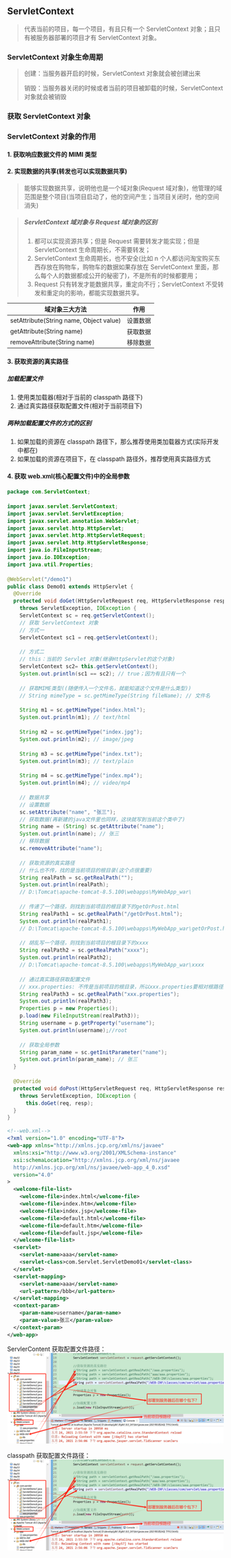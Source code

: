 ## ServletContext

> 代表当前的项目，每一个项目，有且只有一个 ServletContext 对象；且只有被服务器部署的项目才有 ServletContext 对象。

### ServletContext 对象生命周期

> 创建：当服务器开启的时候，ServletContext 对象就会被创建出来
>
> 销毁：当服务器关闭的时候或者当前的项目被卸载的时候，ServletContext 对象就会被销毁

### 获取 ServletContext 对象

### ServletContext 对象的作用

#### 1. 获取响应数据文件的 MIMI 类型

#### 2. 实现数据的共享(转发也可以实现数据共享)

> 能够实现数据共享，说明他也是一个域对象(Request 域对象)，他管理的域范围是整个项目(当项目启动了，他的空间产生；当项目关闭时，他的空间消失)

> ##### ServletContext 域对象与 Request 域对象的区别
>
> 1. 都可以实现资源共享；但是 Request 需要转发才能实现；但是 ServletContext 生命周期长，不需要转发；
> 2. ServletContext 生命周期长，也不安全(比如 n 个人都访问淘宝购买东西存放在购物车，购物车的数据如果存放在 ServletContext 里面，那么每个人的数据都成公开的秘密了)，不是所有的时候都要用；
> 3. Request 只有转发才能数据共享，重定向不行；ServletContext 不受转发和重定向的影响，都能实现数据共享。

| 域对象三大方法                          | 作用     |
| --------------------------------------- | -------- |
| setAttribute(String name, Object value) | 设置数据 |
| getAttribute(String name)               | 获取数据 |
| removeAttribute(String name)            | 移除数据 |

#### 3. 获取资源的真实路径

##### 加载配置文件

1. 使用类加载器(相对于当前的 classpath 路径下)
2. 通过真实路径获取配置文件(相对于当前项目下)

##### 两种加载配置文件的方式的区别

1. 如果加载的资源在 classpath 路径下，那么推荐使用类加载器方式(实际开发中都在)
2. 如果加载的资源在项目下，在 classpath 路径外，推荐使用真实路径方式

#### 4. 获取 web.xml(核心配置文件)中的全局参数

```java
package com.ServletContext;

import javax.servlet.ServletContext;
import javax.servlet.ServletException;
import javax.servlet.annotation.WebServlet;
import javax.servlet.http.HttpServlet;
import javax.servlet.http.HttpServletRequest;
import javax.servlet.http.HttpServletResponse;
import java.io.FileInputStream;
import java.io.IOException;
import java.util.Properties;

@WebServlet("/demo1")
public class Demo01 extends HttpServlet {
  @Override
  protected void doGet(HttpServletRequest req, HttpServletResponse resp)
    throws ServletException, IOException {
    ServletContext sc = req.getServletContext();
    // 获取 ServletContext 对象
    // 方式一
    ServletContext sc1 = req.getServletContext();

    // 方式二
    // this：当前的 Servlet 对象(继承HttpServlet的这个对象)
    ServletContext sc2= this.getServletContext();
    System.out.println(sc1 == sc2); // true；因为有且只有一个

    // 获取MIME类型((随便传入一个文件名，就能知道这个文件是什么类型))
    // String mimeType = sc.getMimeType(String fileName); // 文件名

    String m1 = sc.getMimeType("index.html");
    System.out.println(m1); // text/html

    String m2 = sc.getMimeType("index.jpg");
    System.out.println(m2); // image/jpeg

    String m3 = sc.getMimeType("index.txt");
    System.out.println(m3); // text/plain

    String m4 = sc.getMimeType("index.mp4");
    System.out.println(m4); // video/mp4

    // 数据共享
    // 设置数据
    sc.setAttribute("name", "张三");
    // 获取数据(再新建的java文件里也同样，这块就写到当前这个类中了)
    String name = (String) sc.getAttribute("name");
    System.out.println(name); // 张三
    // 移除数据
    sc.removeAttribute("name");

    // 获取资源的真实路径
    // 什么也不传，找的是当前项目的根目录(这个点很重要)
    String realPath = sc.getRealPath("");
    System.out.println(realPath);
    // D:\Tomcat\apache-tomcat-8.5.100\webapps\MyWebApp_war\

    // 传递了一个路径，则找到当前项目的根目录下的getOrPost.html
    String realPath1 = sc.getRealPath("/getOrPost.html");
    System.out.println(realPath1);
    // D:\Tomcat\apache-tomcat-8.5.100\webapps\MyWebApp_war\getOrPost.html

    // 胡乱写一个路径，则找到当前项目的根目录下的xxxx
    String realPath2 = sc.getRealPath("xxxx");
    System.out.println(realPath2);
    // D:\Tomcat\apache-tomcat-8.5.100\webapps\MyWebApp_war\xxxx

    // 通过真实路径获取配置文件
    // xxx.properties: 不传是当前项目的根目录，所以xxx.properties要相对根路径添加
    String realPath3 = sc.getRealPath("xxx.properties");
    System.out.println(realPath3);
    Properties p = new Properties();
    p.load(new FileInputStream(realPath3));
    String username = p.getProperty("username");
    System.out.println(username);//root

    // 获取全局参数
    String param_name = sc.getInitParameter("name");
    System.out.println(param_name); // 张三
  }

  @Override
  protected void doPost(HttpServletRequest req, HttpServletResponse resp)
    throws ServletException, IOException {
      this.doGet(req, resp);
  }
}
```

```xml
<!--web.xml-->
<?xml version="1.0" encoding="UTF-8"?>
<web-app xmlns="http://xmlns.jcp.org/xml/ns/javaee"
  xmlns:xsi="http://www.w3.org/2001/XMLSchema-instance"
  xsi:schemaLocation="http://xmlns.jcp.org/xml/ns/javaee
  http://xmlns.jcp.org/xml/ns/javaee/web-app_4_0.xsd"
  version="4.0"
>
  <welcome-file-list>
    <welcome-file>index.html</welcome-file>
    <welcome-file>index.htm</welcome-file>
    <welcome-file>index.jsp</welcome-file>
    <welcome-file>default.html</welcome-file>
    <welcome-file>default.htm</welcome-file>
    <welcome-file>default.jsp</welcome-file>
  </welcome-file-list>
  <servlet>
    <servlet-name>aaa</servlet-name>
    <servlet-class>com.Servlet.ServletDemo01</servlet-class>
  </servlet>
  <servlet-mapping>
    <servlet-name>aaa</servlet-name>
    <url-pattern>/bbb</url-pattern>
  </servlet-mapping>
  <context-param>
    <param-name>username</param-name>
    <param-value>张三</param-value>
  </context-param>
</web-app>
```

ServlerContent 获取配置文件路径：
![ServlerContent获取文件路径](../images/ServlerContent获取文件路径.jpg)

classpath 获取配置文件路径：
![classpath获取文件路径](../images/classpath获取文件路径.jpg)

